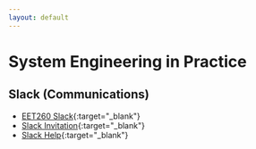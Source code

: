 ```yaml
---
layout: default
---
```


# System Engineering in Practice

## Slack (Communications)
- [EET260 Slack](https://eet260.slack.com/archives/C01GGEXCQTH){:target="_blank"}
- [Slack Invitation](https://join.slack.com/t/nmc-scp3975/shared_invite/zt-k0kxzgra-wvCTcQbbxOctfwhwlZjaZg){:target="_blank"}
- [Slack Help](https://www.bing.com/videos/search?q=slack+&&view=detail&list=L4iGlMm5hsHzVA&FORM=VRPPLA&ru=%2Fvideos%2Fsearch%3Fq%3Dslack%2520%26qs%3Dn%26form%3DQBVR%26sp%3D-1%26pq%3Dslack%2520%26sc%3D8-6%26sk%3D%26cvid%3D4E64BE6E54FF483098C9A0E916BA55C1){:target="_blank"}